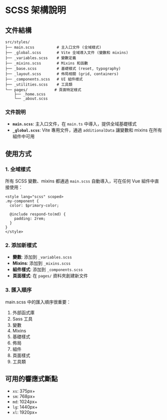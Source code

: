 # SCSS 架構說明

## 文件結構

```
src/styles/
├── main.scss          # 主入口文件 (全域樣式)
├── _global.scss       # Vite 全域導入文件 (變數和 mixins)
├── _variables.scss    # 變數定義
├── _mixins.scss       # Mixins 和函數
├── _base.scss         # 基礎樣式 (reset, typography)
├── _layout.scss       # 佈局相關 (grid, containers)
├── _components.scss   # UI 組件樣式
├── _utilities.scss    # 工具類
└── pages/            # 頁面特定樣式
    ├── _home.scss
    └── _about.scss
```

### 文件說明

- **`main.scss`**: 主入口文件，在 `main.ts` 中導入，提供全域基礎樣式
- **`_global.scss`**: Vite 專用文件，通過 `additionalData` 讓變數和 mixins 在所有組件中可用

## 使用方式

### 1. 全域樣式

所有 SCSS 變數、mixins 都通過 `main.scss` 自動導入，可在任何 Vue 組件中直接使用：

```vue
<style lang="scss" scoped>
.my-component {
  color: $primary-color;

  @include respond-to(md) {
    padding: 2rem;
  }
}
</style>
```

### 2. 添加新樣式

- **變數**: 添加到 `_variables.scss`
- **Mixins**: 添加到 `_mixins.scss`
- **組件樣式**: 添加到 `_components.scss`
- **頁面樣式**: 在 `pages/` 資料夾創建新文件

### 3. 匯入順序

main.scss 中的匯入順序很重要：

1. 外部函式庫
2. Sass 工具
3. 變數
4. Mixins
5. 基礎樣式
6. 佈局
7. 組件
8. 頁面樣式
9. 工具類

## 可用的響應式斷點

- `xs`: 375px+
- `sm`: 768px+
- `md`: 1024px+
- `lg`: 1440px+
- `xl`: 1920px+
